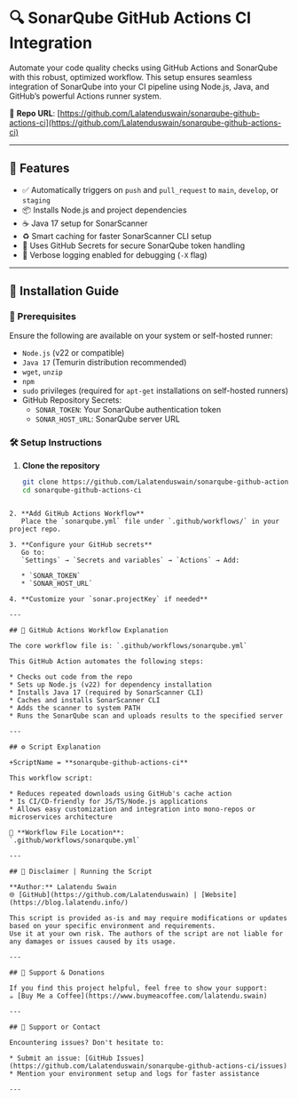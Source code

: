 # 🔍 SonarQube GitHub Actions CI Integration

Automate your code quality checks using GitHub Actions and SonarQube with this robust, optimized workflow. This setup ensures seamless integration of SonarQube into your CI pipeline using Node.js, Java, and GitHub’s powerful Actions runner system.

📍 **Repo URL**: [https://github.com/Lalatenduswain/sonarqube-github-actions-ci](https://github.com/Lalatenduswain/sonarqube-github-actions-ci)

---

## 📌 Features

- ✅ Automatically triggers on `push` and `pull_request` to `main`, `develop`, or `staging`
- 📦 Installs Node.js and project dependencies
- ☕ Java 17 setup for SonarScanner
- ♻️ Smart caching for faster SonarScanner CLI setup
- 🔐 Uses GitHub Secrets for secure SonarQube token handling
- 💬 Verbose logging enabled for debugging (`-X` flag)

---

## 📖 Installation Guide

### 🔧 Prerequisites

Ensure the following are available on your system or self-hosted runner:

- `Node.js` (v22 or compatible)
- `Java 17` (Temurin distribution recommended)
- `wget`, `unzip`
- `npm`
- `sudo` privileges (required for `apt-get` installations on self-hosted runners)
- GitHub Repository Secrets:
  - `SONAR_TOKEN`: Your SonarQube authentication token
  - `SONAR_HOST_URL`: SonarQube server URL

### 🛠️ Setup Instructions

1. **Clone the repository**  
   ```bash
   git clone https://github.com/Lalatenduswain/sonarqube-github-actions-ci.git
   cd sonarqube-github-actions-ci
````

2. **Add GitHub Actions Workflow**
   Place the `sonarqube.yml` file under `.github/workflows/` in your project repo.

3. **Configure your GitHub secrets**
   Go to:
   `Settings` → `Secrets and variables` → `Actions` → Add:

   * `SONAR_TOKEN`
   * `SONAR_HOST_URL`

4. **Customize your `sonar.projectKey` if needed**

---

## 📂 GitHub Actions Workflow Explanation

The core workflow file is: `.github/workflows/sonarqube.yml`

This GitHub Action automates the following steps:

* Checks out code from the repo
* Sets up Node.js (v22) for dependency installation
* Installs Java 17 (required by SonarScanner CLI)
* Caches and installs SonarScanner CLI
* Adds the scanner to system PATH
* Runs the SonarQube scan and uploads results to the specified server

---

## ⚙️ Script Explanation

+ScriptName = **sonarqube-github-actions-ci**

This workflow script:

* Reduces repeated downloads using GitHub's cache action
* Is CI/CD-friendly for JS/TS/Node.js applications
* Allows easy customization and integration into mono-repos or microservices architecture

📁 **Workflow File Location**:
`.github/workflows/sonarqube.yml`

---

## 🧪 Disclaimer | Running the Script

**Author:** Lalatendu Swain
🌐 [GitHub](https://github.com/Lalatenduswain) | [Website](https://blog.lalatendu.info/)

This script is provided as-is and may require modifications or updates based on your specific environment and requirements.
Use it at your own risk. The authors of the script are not liable for any damages or issues caused by its usage.

---

## 💖 Support & Donations

If you find this project helpful, feel free to show your support:
☕ [Buy Me a Coffee](https://www.buymeacoffee.com/lalatendu.swain)

---

## 🛟 Support or Contact

Encountering issues? Don't hesitate to:

* Submit an issue: [GitHub Issues](https://github.com/Lalatenduswain/sonarqube-github-actions-ci/issues)
* Mention your environment setup and logs for faster assistance

---
